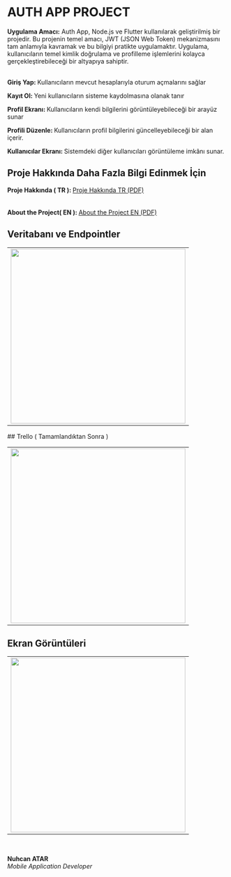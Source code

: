 # AUTH APP PROJECT

<b>Uygulama Amacı:</b> Auth App, Node.js ve Flutter kullanılarak geliştirilmiş bir projedir. Bu projenin temel 
amacı, JWT JSON Web Token) mekanizmasını tam anlamıyla kavramak ve bu 
bilgiyi pratikte uygulamaktır.
 Uygulama, kullanıcıların temel kimlik doğrulama ve profilleme işlemlerini kolayca 
gerçekleştirebileceği bir altyapıya sahiptir.<br><br>

 <b>Giriş Yap:  </b>
Kullanıcıların mevcut hesaplarıyla oturum açmalarını sağlar
<br>

 <b>Kayıt Ol:  </b>
Yeni kullanıcıların sisteme kaydolmasına olanak tanır
<br>

 <b>Profil Ekranı:  </b>
Kullanıcıların kendi bilgilerini görüntüleyebileceği bir arayüz 
sunar
<br>

 <b>Profili Düzenle:  </b>
Kullanıcıların profil bilgilerini güncelleyebileceği bir alan içerir.
<br>

 <b>Kullanıcılar Ekranı:  </b>
Sistemdeki diğer kullanıcıları görüntüleme imkânı sunar.
<br>

## Proje Hakkında Daha Fazla Bilgi Edinmek İçin

<b>Proje Hakkında ( TR ): </b> <a href="https://github.com/user-attachments/files/18385359/about-tr.pdf"> Proje Hakkında TR (PDF) </a>
<br><br><br>
<b>About the Project( EN ): </b> <a href="https://github.com/user-attachments/files/18385357/about-en.pdf"> About the Project EN (PDF)</a>

## Veritabanı ve Endpointler

<table>
    <tr>
    <td>
      <img src="https://github.com/user-attachments/assets/3dcf8d6d-299d-4de9-a9c2-89e665c6279c" width=%100, height=400/>
    </td>
  </tr>
</table>
## Trello ( Tamamlandıktan Sonra )

<table>
    <tr>
    <td>
      <img src="https://github.com/user-attachments/assets/52fa2db2-b4b5-4bb8-9b02-1271bdf08ef9" width=%100, height=400/>
    </td>
  </tr>
</table>


## Ekran Görüntüleri

<table>
    <tr>
    <td>
      <img src="https://github.com/user-attachments/assets/72fce398-5b30-4e82-85cd-3786f4a0f50a" width=%100, height=400/>
    </td>
  </tr>
</table>

<br>

<b>Nuhcan ATAR</b> <br>
<i>Mobile Application Developer</i>


